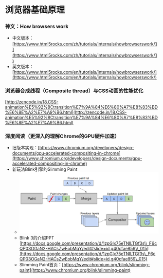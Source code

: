 # 浏览器基础原理

### 神文：How browsers work

- 中文版本：[https://www.html5rocks.com/zh/tutorials/internals/howbrowserswork/】](https://www.html5rocks.com/zh/tutorials/internals/howbrowserswork/】)
- 英文版本：[https://www.html5rocks.com/en/tutorials/internals/howbrowserswork/](https://www.html5rocks.com/en/tutorials/internals/howbrowserswork/)

### 浏览器合成线程（Composite thread）与CSS动画的性能优化

[http://zencode.in/18.CSS-animation%E5%92%8Ctransition%E7%9A%84%E6%80%A7%E8%83%BD%E6%8E%A2%E7%A9%B6.html](http://zencode.in/18.CSS-animation%E5%92%8Ctransition%E7%9A%84%E6%80%A7%E8%83%BD%E6%8E%A2%E7%A9%B6.html)

### 深度阅读（更深入的理解Chrome的GPU硬件加速）

- 旧版本实现：[https://www.chromium.org/developers/design-documents/gpu-accelerated-compositing-in-chrome](https://www.chromium.org/developers/design-documents/gpu-accelerated-compositing-in-chrome)
- 新玩法Blink引擎的Slimming Paint
  - ![](../assets/slimming_paint.png)
  - Blink 3的介绍PPT [https://docs.google.com/presentation/d/1zpGlx75eTNILTGf3s\\_F6cQP03OGaN2-HACsZwEobMqY/edit#slide=id.g40cfae859\\_015](https://docs.google.com/presentation/d/1zpGlx75eTNILTGf3s\_F6cQP03OGaN2-HACsZwEobMqY/edit#slide=id.g40cfae859\_015)
  - Slimming Paint首页：[https://www.chromium.org/blink/slimming-paint](https://www.chromium.org/blink/slimming-paint)